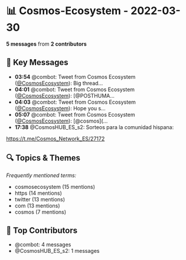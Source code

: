 # 📊 Cosmos-Ecosystem - 2022-03-30
**5 messages** from **2 contributors**

## 💬 Key Messages
- **03:54** @combot: Tweet from Cosmos Ecosystem ([@CosmosEcosystem](https://twitter.com/CosmosEcosystem)):
Big thread...
- **04:01** @combot: Tweet from Cosmos Ecosystem ([@CosmosEcosystem](https://twitter.com/CosmosEcosystem)):
[@POSTHUMA...
- **04:03** @combot: Tweet from Cosmos Ecosystem ([@CosmosEcosystem](https://twitter.com/CosmosEcosystem)):
Hope you s...
- **05:07** @combot: Tweet from Cosmos Ecosystem ([@CosmosEcosystem](https://twitter.com/CosmosEcosystem)):
[@cosmos](...
- **17:38** @CosmosHUB_ES_s2: Sorteos para la comunidad hispana:

https://t.me/Cosmos_Network_ES/27172

## 🔍 Topics & Themes
*Frequently mentioned terms:*
- cosmosecosystem (15 mentions)
- https (14 mentions)
- twitter (13 mentions)
- com (13 mentions)
- cosmos (7 mentions)

## 👥 Top Contributors
- @combot: 4 messages
- @CosmosHUB_ES_s2: 1 messages